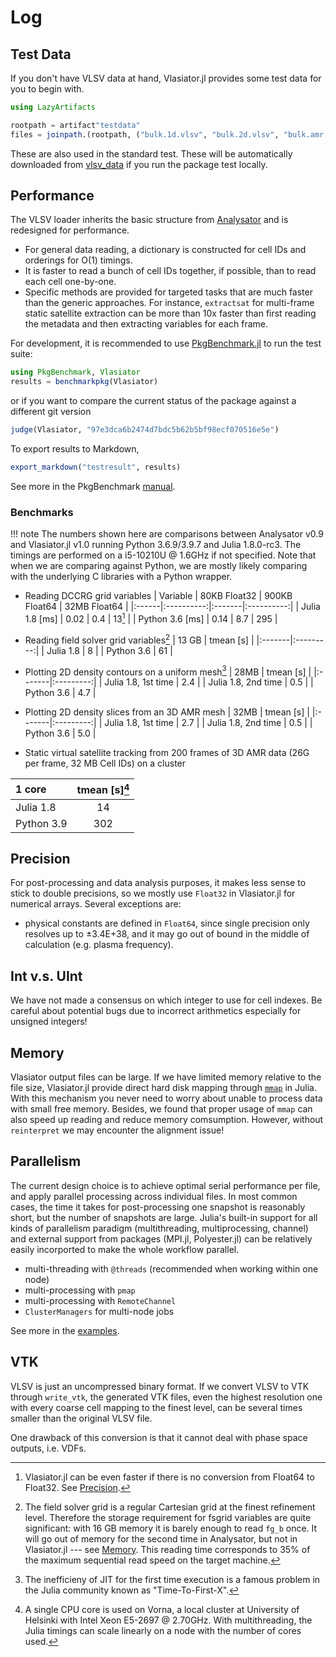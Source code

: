 # Log

## Test Data

If you don't have VLSV data at hand, Vlasiator.jl provides some test data for you to begin with.

```julia
using LazyArtifacts

rootpath = artifact"testdata"
files = joinpath.(rootpath, ("bulk.1d.vlsv", "bulk.2d.vlsv", "bulk.amr.vlsv"))
```

These are also used in the standard test. These will be automatically downloaded from [vlsv_data](https://github.com/henry2004y/vlsv_data) if you run the package test locally.

## Performance

The VLSV loader inherits the basic structure from [Analysator](https://github.com/fmihpc/analysator) and is redesigned for performance.

* For general data reading, a dictionary is constructed for cell IDs and orderings for O(1) timings.
* It is faster to read a bunch of cell IDs together, if possible, than to read each cell one-by-one.
* Specific methods are provided for targeted tasks that are much faster than the generic approaches. For instance, `extractsat` for multi-frame static satellite extraction can be more than 10x faster than first reading the metadata and then extracting variables for each frame.

For development, it is recommended to use [PkgBenchmark.jl](https://github.com/JuliaCI/PkgBenchmark.jl) to run the test suite:

```julia
using PkgBenchmark, Vlasiator
results = benchmarkpkg(Vlasiator)
```

or if you want to compare the current status of the package against a different git version

```julia
judge(Vlasiator, "97e3dca6b2474d7bdc5b62b5bf98ecf070516e5e")
```

To export results to Markdown,

```julia
export_markdown("testresult", results)
```

See more in the PkgBenchmark [manual](https://juliaci.github.io/PkgBenchmark.jl/dev/).

### Benchmarks

!!! note
    The numbers shown here are comparisons between Analysator v0.9 and Vlasiator.jl v1.0 running Python 3.6.9/3.9.7 and Julia 1.8.0-rc3. The timings are performed on a i5-10210U @ 1.6GHz if not specified. Note that when we are comparing against Python, we are mostly likely comparing with the underlying C libraries with a Python wrapper.

* Reading DCCRG grid variables
| Variable | 80KB Float32 | 900KB Float64 | 32MB Float64 |
|:------|:----------:|:-------|:----------:|
| Julia 1.8  [ms] | 0.02 | 0.4 | 13[^1] |
| Python 3.6 [ms] | 0.14 | 8.7 | 295 |

[^1]: Vlasiator.jl can be even faster if there is no conversion from Float64 to Float32. See [Precision](#precision).

* Reading field solver grid variables[^2]
| 13 GB  | tmean [s] |
|:-------|:---------:|
| Julia 1.8  | 8   |
| Python 3.6 | 61  |

[^2]: The field solver grid is a regular Cartesian grid at the finest refinement level. Therefore the storage requirement for fsgrid variables are quite significant: with 16 GB memory it is barely enough to read `fg_b` once. It will go out of memory for the second time in Analysator, but not in Vlasiator.jl --- see [Memory](#memory). This reading time corresponds to 35% of the maximum sequential read speed on the target machine.

* Plotting 2D density contours on a uniform mesh[^3]
| 28MB | tmean [s] |
|:-------|:---------:|
| Julia 1.8, 1st time | 2.4  |
| Julia 1.8, 2nd time | 0.5  |
| Python 3.6 | 4.7   |

* Plotting 2D density slices from an 3D AMR mesh
| 32MB | tmean [s] |
|:-------|:---------:|
| Julia 1.8, 1st time | 2.7  |
| Julia 1.8, 2nd time | 0.5  |
| Python 3.6 | 5.0  |

[^3]: The inefficieny of JIT for the first time execution is a famous problem in the Julia community known as "Time-To-First-X".

* Static virtual satellite tracking from 200 frames of 3D AMR data (26G per frame, 32 MB Cell IDs) on a cluster

| 1 core | tmean [s][^4] |
|:-------|:---------:|
| Julia 1.8  | 14    |
| Python 3.9 | 302   |

[^4]: A single CPU core is used on Vorna, a local cluster at University of Helsinki with Intel Xeon E5-2697 @ 2.70GHz. With multithreading, the Julia timings can scale linearly on a node with the number of cores used.

## Precision

For post-processing and data analysis purposes, it makes less sense to stick to double precisions, so we mostly use `Float32` in Vlasiator.jl for numerical arrays. Several exceptions are:

* physical constants are defined in `Float64`, since single precision only resolves up to ±3.4E+38, and it may go out of bound in the middle of calculation (e.g. plasma frequency).

## Int v.s. UInt

We have not made a consensus on which integer to use for cell indexes. Be careful about potential bugs due to incorrect arithmetics especially for unsigned integers!

## Memory

Vlasiator output files can be large. If we have limited memory relative to the file size, Vlasiator.jl provide direct hard disk mapping through [`mmap`](https://docs.julialang.org/en/v1/stdlib/Mmap/) in Julia. With this mechanism you never need to worry about unable to process data with small free memory. Besides, we found that proper usage of `mmap` can also speed up reading and reduce memory comsumption. However, without `reinterpret` we may encounter the alignment issue!

## Parallelism

The current design choice is to achieve optimal serial performance per file, and apply parallel processing across individual files. In most common cases, the time it takes for post-processing one snapshot is reasonably short, but the number of snapshots are large. Julia's built-in support for all kinds of parallelism paradigm (multithreading, multiprocessing, channel) and external support from packages (MPI.jl, Polyester.jl) can be relatively easily incorported to make the whole workflow parallel.

* multi-threading with `@threads` (recommended when working within one node)
* multi-processing with `pmap` 
* multi-processing with `RemoteChannel`
* `ClusterManagers` for multi-node jobs

See more in the [examples](https://github.com/henry2004y/Vlasiator.jl/tree/master/examples).

## VTK

VLSV is just an uncompressed binary format. If we convert VLSV to VTK through `write_vtk`, the generated VTK files, even the highest resolution one with every coarse cell mapping to the finest level, can be several times smaller than the original VLSV file.

One drawback of this conversion is that it cannot deal with phase space outputs, i.e. VDFs.
